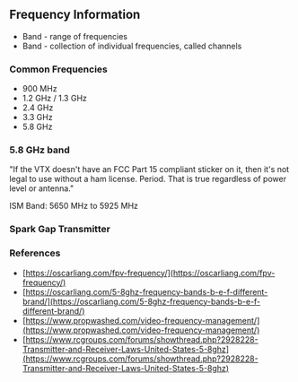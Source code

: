 
## Frequency Information

- Band - range of frequencies
- Band - collection of individual frequencies, called channels


### Common Frequencies

- 900 MHz
- 1.2 GHz / 1.3 GHz
- 2.4 GHz
- 3.3 GHz
- 5.8 GHz

### 5.8 GHz band

"If the VTX doesn't have an FCC Part 15 compliant sticker on it,
then it's not legal to use without a ham license. Period. That is true regardless of power
level or antenna." 

ISM Band: 5650 MHz to 5925 MHz

### Spark Gap Transmitter

### References

- [https://oscarliang.com/fpv-frequency/](https://oscarliang.com/fpv-frequency/)
- [https://oscarliang.com/5-8ghz-frequency-bands-b-e-f-different-brand/](https://oscarliang.com/5-8ghz-frequency-bands-b-e-f-different-brand/)
- [https://www.propwashed.com/video-frequency-management/](https://www.propwashed.com/video-frequency-management/)
- [https://www.rcgroups.com/forums/showthread.php?2928228-Transmitter-and-Receiver-Laws-United-States-5-8ghz](https://www.rcgroups.com/forums/showthread.php?2928228-Transmitter-and-Receiver-Laws-United-States-5-8ghz)
